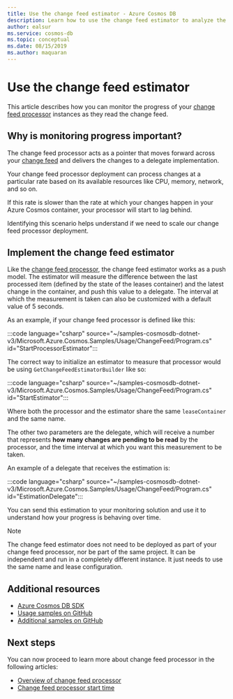 ```yaml
---
title: Use the change feed estimator - Azure Cosmos DB
description: Learn how to use the change feed estimator to analyze the progress of your change feed processor
author: ealsur
ms.service: cosmos-db
ms.topic: conceptual
ms.date: 08/15/2019
ms.author: maquaran
---
```


# Use the change feed estimator

This article describes how you can monitor the progress of your [change feed processor](./change-feed-processor.md) instances as they read the change feed.

## Why is monitoring progress important?

The change feed processor acts as a pointer that moves forward across your [change feed](./change-feed.md) and delivers the changes to a delegate implementation. 

Your change feed processor deployment can process changes at a particular rate based on its available resources like CPU, memory, network, and so on.

If this rate is slower than the rate at which your changes happen in your Azure Cosmos container, your processor will start to lag behind.

Identifying this scenario helps understand if we need to scale our change feed processor deployment.

## Implement the change feed estimator

Like the [change feed processor](./change-feed-processor.md), the change feed estimator works as a push model. The estimator will measure the difference between the last processed item (defined by the state of the leases container) and the latest change in the container, and push this value to a delegate. The interval at which the measurement is taken can also be customized with a default value of 5 seconds.

As an example, if your change feed processor is defined like this:

:::code language="csharp" source="~/samples-cosmosdb-dotnet-v3/Microsoft.Azure.Cosmos.Samples/Usage/ChangeFeed/Program.cs" id="StartProcessorEstimator":::

The correct way to initialize an estimator to measure that processor would be using `GetChangeFeedEstimatorBuilder` like so:

:::code language="csharp" source="~/samples-cosmosdb-dotnet-v3/Microsoft.Azure.Cosmos.Samples/Usage/ChangeFeed/Program.cs" id="StartEstimator":::

Where both the processor and the estimator share the same `leaseContainer` and the same name.

The other two parameters are the delegate, which will receive a number that represents **how many changes are pending to be read** by the processor, and the time interval at which you want this measurement to be taken.

An example of a delegate that receives the estimation is:

:::code language="csharp" source="~/samples-cosmosdb-dotnet-v3/Microsoft.Azure.Cosmos.Samples/Usage/ChangeFeed/Program.cs" id="EstimationDelegate":::

You can send this estimation to your monitoring solution and use it to understand how your progress is behaving over time.

> [!NOTE]
> The change feed estimator does not need to be deployed as part of your change feed processor, nor be part of the same project. It can be independent and run in a completely different instance. It just needs to use the same name and lease configuration.

## Additional resources

* [Azure Cosmos DB SDK](sql-api-sdk-dotnet.md)
* [Usage samples on GitHub](https://github.com/Azure/azure-cosmos-dotnet-v3/tree/master/Microsoft.Azure.Cosmos.Samples/Usage/ChangeFeed)
* [Additional samples on GitHub](https://github.com/Azure-Samples/cosmos-dotnet-change-feed-processor)

## Next steps

You can now proceed to learn more about change feed processor in the following articles:

* [Overview of change feed processor](change-feed-processor.md)
* [Change feed processor start time](how-to-configure-change-feed-start-time.md)
